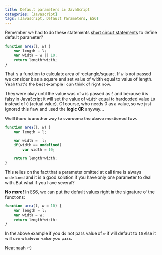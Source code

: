 ```yaml
---
title: Default parameters in JavaScript
categories: [Javascript]
tags: [Javascript, Default Parameters, ES6]
---
```


Remember we had to do these statements [short circuit statements](http://codetonics.com/javascript/short-circuit-evaluation/) to define default parameter?

``` javascript
function area(l, w) {
    var length = l;
    var width = w || 10;
    return length*width;
}
```

That is a function to calculate area of rectangle/square. If ```w``` is not passed we consider it as a square and set value of width equal to value of length. Yeah that's the best example I can think of right now.

They were okay until the value was of ```w``` is passed as ```0``` and because ```0``` is falsy in JavaScript it will set the value of ```width``` equal to hardcoded value ```10``` instead of ```0``` (actual value). Of course, who needs 0 as a value, so we just ignored this flaw and used the **logic OR** anyway...

Well! there is another way to overcome the above mentioned flaw.

``` javascript
function area(l, w) {
    var length = l;

    var width =  l;
    if(width == undefined)
        var width = 10;

    return length*width;
}
```

This relies on the fact that a parameter omitted at call time is always ```undefined``` and it is a good solution if you have only one parameter to deal with. But what if you have several?

**No more!** In ES6, we can put the default values right in the signature of the functions:

``` javascript
function area(l, w = 10) {
    var length = l;
    var width = w;
    return length*width;
}
```

In the above example if you do not pass value of ```w``` if will default to ```10``` else it will use whatever value
you pass.

Neat naah :-)